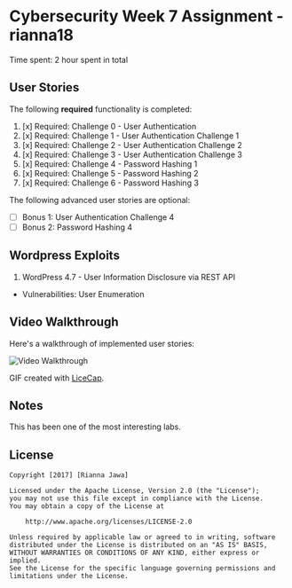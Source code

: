 # Cybersecurity Week 7 Assignment - rianna18

Time spent: 2 hour spent in total

## User Stories

The following **required** functionality is completed:

1. [x]  Required: Challenge 0 - User Authentication
2. [x]  Required: Challenge 1 - User Authentication Challenge 1
3. [x]  Required: Challenge 2 - User Authentication Challenge 2
4. [x]  Required: Challenge 3 - User Authentication Challenge 3
5. [x]  Required: Challenge 4 - Password Hashing 1
6. [x]  Required: Challenge 5 - Password Hashing 2
7. [x]  Required: Challenge 6 - Password Hashing 3

The following advanced user stories are optional:

* [ ]  Bonus 1: User Authentication Challenge 4
* [ ]  Bonus 2: Password Hashing 4

## Wordpress Exploits

1. WordPress 4.7 - User Information Disclosure via REST API
* Vulnerabilities: User Enumeration
   

## Video Walkthrough

Here's a walkthrough of implemented user stories:

<img src='Week6Lab.gif' width='' alt='Video Walkthrough' />

GIF created with [LiceCap](http://www.cockos.com/licecap/).

## Notes

This has been one of the most interesting labs.

## License

    Copyright [2017] [Rianna Jawa]

    Licensed under the Apache License, Version 2.0 (the "License");
    you may not use this file except in compliance with the License.
    You may obtain a copy of the License at

        http://www.apache.org/licenses/LICENSE-2.0

    Unless required by applicable law or agreed to in writing, software
    distributed under the License is distributed on an "AS IS" BASIS,
    WITHOUT WARRANTIES OR CONDITIONS OF ANY KIND, either express or implied.
    See the License for the specific language governing permissions and
    limitations under the License.
